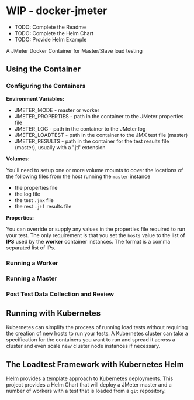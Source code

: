 # WIP - docker-jmeter

* TODO: Complete the Readme
* TODO: Complete the Helm Chart
* TODO: Provide Helm Example

A JMeter Docker Container for Master/Slave load testing

## Using the Container

### Configuring the Containers

**Environment Variables:**

* JMETER_MODE - master or worker
* JMETER_PROPERTIES - path in the container to the JMeter properties file
* JMETER_LOG - path in the container to the JMeter log
* JMETER_LOADTEST - path in the container to the JMX test file (master)
* JMETER_RESULTS - path in the container for the test results file (master), usually with a '.jtl' extension

**Volumes:**

You'll need to setup one or more volume mounts to cover the locations of the following files from the host running
the `master` instance

* the properties file
* the log file
* the test `.jmx` file
* the rest `.jtl` results file

**Properties:**

You can override or supply any values in the properties file required to run your test. The only requirement is
that you set the `hosts` value to the list of **IPS** used by the **worker** container instances. The format is
a comma separated list of IPs.

### Running a Worker

### Running a Master

### Post Test Data Collection and Review

## Running with Kubernetes

Kubernetes can simplify the process of running load tests without requiring the creation of new hosts to run your tests.
A Kubernetes cluster can take a specification for the containers you want to run and spread it across a cluster and even
scale new cluster node instances if necessary.

## The Loadtest Framework with Kubernetes Helm

[Helm](https://github.com/kubernetes/helm) provides a template approach to Kubernetes deployments. This project provides a
Helm Chart that will deploy a JMeter master and a number of workers with a test that is loaded from a `git` repository.

